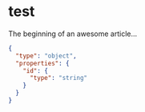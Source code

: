# test

The beginning of an awesome article...


```json json_schema
{
  "type": "object",
  "properties": {
    "id": {
      "type": "string"
    }
  }
}
```

